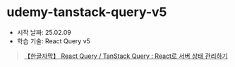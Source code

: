 # udemy-tanstack-query-v5

- 시작 날짜: 25.02.09
- 학습 기술: React Query v5

> [【한글자막】 React Query / TanStack Query : React로 서버 상태 관리하기](https://www.udemy.com/course/react-query-react/)
